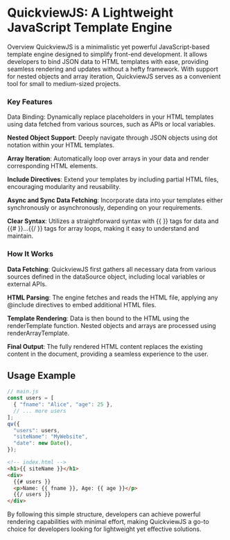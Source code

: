 # QuickviewJS: A Lightweight JavaScript Template Engine
Overview
QuickviewJS is a minimalistic yet powerful JavaScript-based template engine designed to simplify front-end development. It allows developers to bind JSON data to HTML templates with ease, providing seamless rendering and updates without a hefty framework. With support for nested objects and array iteration, QuickviewJS serves as a convenient tool for small to medium-sized projects.

### Key Features
Data Binding: Dynamically replace placeholders in your HTML templates using data fetched from various sources, such as APIs or local variables.

**Nested Object Support**: Deeply navigate through JSON objects using dot notation within your HTML templates.

**Array Iteration**: Automatically loop over arrays in your data and render corresponding HTML elements.

**Include Directives**: Extend your templates by including partial HTML files, encouraging modularity and reusability.

**Async and Sync Data Fetching**: Incorporate data into your templates either synchronously or asynchronously, depending on your requirements.

**Clear Syntax**: Utilizes a straightforward syntax with {{ }} tags for data and {{# }}...{{/ }} tags for array loops, making it easy to understand and maintain.

### How It Works
**Data Fetching**: QuickviewJS first gathers all necessary data from various sources defined in the dataSource object, including local variables or external APIs.

**HTML Parsing**: The engine fetches and reads the HTML file, applying any @include directives to embed additional HTML files.

**Template Rendering**: Data is then bound to the HTML using the renderTemplate function. Nested objects and arrays are processed using renderArrayTemplate.

**Final Output**: The fully rendered HTML content replaces the existing content in the document, providing a seamless experience to the user.

## Usage Example

```javascript
// main.js
const users = [
  { "fname": "Alice", "age": 25 },
  // ... more users
];
qv({
  "users": users,
  "siteName": "MyWebsite",
  "date": new Date(),
});
```
```html
<!-- index.html -->
<h1>{{ siteName }}</h1>
<div>
  {{# users }}
  <p>Name: {{ fname }}, Age: {{ age }}</p>
  {{/ users }}
</div>
```
By following this simple structure, developers can achieve powerful rendering capabilities with minimal effort, making QuickviewJS a go-to choice for developers looking for lightweight yet effective solutions.
